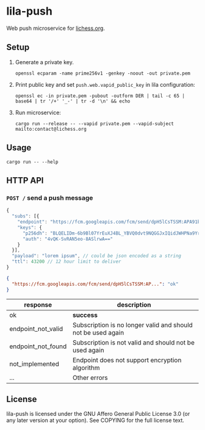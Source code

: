 lila-push
=========

Web push microservice for [lichess.org](https://lichess.org).

Setup
-----

1. Generate a private key.

   ```
   openssl ecparam -name prime256v1 -genkey -noout -out private.pem
   ```

2. Print public key and set `push.web.vapid_public_key` in lila configuration:

   ```
   openssl ec -in private.pem -pubout -outform DER | tail -c 65 | base64 | tr '/+' '_-' | tr -d '\n' && echo
   ```

3. Run microservice:

   ```
   cargo run --release -- --vapid private.pem --vapid-subject mailto:contact@lichess.org
   ```

Usage
-----

```
cargo run -- --help
```

HTTP API
--------

### `POST /` send a push message

```javascript
{
  "subs": [{
    "endpoint": "https://fcm.googleapis.com/fcm/send/dpH5lCsTSSM:APA91bHqjZxM0VImWWqDRN7U0a3AycjUf4O-byuxb_wJsKRaKvV_iKw56s16ekq6FUqoCF7k2nICUpd8fHPxVTgqLunFeVeB9lLCQZyohyAztTH8ZQL9WCxKpA6dvTG_TUIhQUFq_n",
    "keys": {
      "p256dh": "BLQELIDm-6b9Bl07YrEuXJ4BL_YBVQ0dvt9NQGGJxIQidJWHPNa9YrouvcQ9d7_MqzvGS9Alz60SZNCG3qfpk=",
      "auth": "4vQK-SvRAN5eo-8ASlrwA=="
    }
  }],
  "payload": "lorem ipsum", // could be json encoded as a string
  "ttl": 43200 // 12 hour limit to deliver
}
```

```json
{
  "https://fcm.googleapis.com/fcm/send/dpH5lCsTSSM:AP...": "ok"
}
```

response | description
--- | ---
ok | **success**
endpoint_not_valid | Subscription is no longer valid and should not be used again
endpoint_not_found | Subscription is not valid and should not be used again
not_implemented | Endpoint does not support encryption algorithm
... | Other errors

License
-------

lila-push is licensed under the GNU Affero General Public License 3.0 (or any
later version at your option). See COPYING for the full license text.
